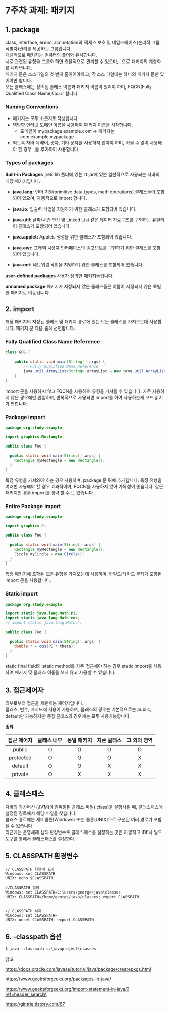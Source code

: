 # 7주차 과제: 패키지

## 1. package

class, interface, enum, acnnotation의 액세스 보호 및 네임스페이스(논리적 그룹 식별자)관리를 제공하는 그룹입니다.  
개념적으로 패키지는 컴퓨터의 폴더와 유사합니다.  
서로 관련된 유형을 그룹화 하면 효율적으로 관리할 수 있으며,  `.`으로 패키지의 계층화를 나타냅니다.  
패키지 문은 소스파일의 첫 번째 줄이어야하고, 각 소스 파일에는 하나의 패키지 문만 있어야만 합니다.  
모든 클래스에는 정의된 클래스 이름과 패키지 이름이 있어야 하며, FQCN(Fully Qualified Class Name)이라고 합니다.



### Naming Conventions 

- 패키지는 모두 소문자로 작성합니다.
- 역방향 인터넷 도메인 이름을 사용하여 패키지 이름을 시작합니다.
    - 도메인이 mypackage.example.com -> 패키지는 com.example.mypackage
- 되도록 자바 예약어, 숫자, 기타 문자를 사용하지 않아야 하며, 어쩔 수 없이 사용해야 할 경우  `_`을 추가하여 사용합니다



### Types of packages

**Built-in Packages**
jre의 lib 폴더에 있는 rt.jar에 있는 일반적으로 사용되는 자바의 내장 패키지입니다.

- **java.lang:** 언어 지원(primitive data types, math operations) 클래스들이 포함되어 있으며, 자동적으로 import 합니다.

- **java.io:** 입출력 작업을 지원하기 위한 클래스가 포함되어 있습니다.

- **java.util:** 날짜/시간 연산 및 Linked List 같은 데이터 자료구조를 구현하는 유틸리티 클래스가 포함되어 있습니다.

- **java.applet:** Applets 생성을 위한 클래스가 포함되어 있습니다.

- **java.awt:** 그래픽 사용자 인터페이스의 컴포넌트를 구현하기 위한 클래스를 포함되어 있습니다.

- **java.net:** 네트워킹 작업을 지원하기 위한 클래스를 포함되어 있습니다.



**user-defined packages**
사용자 정의한 패키지들입니다.



**unnamed package**
패키지가 지정되지 않은 클래스들은 이름이 지정되지 않은 특별한 패키지로 이동됩니다.



## 2. import

해당 패키지의 지정된 클래스 및 패키지 경로에 있는 모든 클래스를 가져오는데 사용합니다.
패키지 문 다음 줄에 선언합니다.



### Fully Qualified Class Name Reference

```java
class GFG {
    
    public static void main(String[] args) {
        // Fully Qualified Name Reference
        java.util.ArrayList<String> arrayList = new java.util.ArrayList<String>();
    }
}
```

import 문을 사용하지 않고 FQCN을 사용하여 유형을 가져올 수 있습니다.
자주 사용하지 않은 경우에만 권장하며, 반복적으로 사용되면 import를 하여 사용하는게 코드 읽기가 편합니다.



### Package  import

```java
package org.study.example;

import graphics.Rectangle;

public class Foo {
  
  public static void main(String[] args) {
    Rectangle myRectangle = new Rectangle();
  }
}
```

특정 유형을 가져와야 하는 경우 사용하며, package 문 뒤에 추가합니다.
특정 유형을 여러번 사용해야 할 경우 효과적이며, FQCN을 사용하지 않아 가독성이 좋습니다.
같은 패키지인 경우 import를 생략 할 수 도 있습니다.



### Entire Package import

```java
package org.study.example;

import graphics.*;

public class Foo {
  
  public static void main(String[] args) {
    Rectangle myRectangle = new Rectangle();
    Circle myCircle = new Circle();
  }
}
```

특정 패키지에 포함된 모든 유형을 가져오는데 사용하며, 와일드(*)카드 문자가 포함된 import 문을 사용합니다.


### Static import

```java
package org.study.example;

import static java.lang.Math.PI;
import static java.lang.Math.cos;
// import static java.lang.Math.*;

public class Foo {
  
  public static void main(String[] args) {
    double r = cos(PI * theta);
  }
}
```

static final field와 static method를 자주 접근해야 하는 경우 static import를 사용하여 패키지 및 클래스 이름을 쓰지 않고 사용할 수 있습니다.



## 3. 접근제어자

외부로부터 접근을 제한하는 제어자입니다.  
클래스, 변수, 메서드에 사용이 가능하며, 클래스의 경우는 기본적으로는 public, default만 가능하지만 중첩 클래스의 경우에는 모두 사용가능합니다.



**종류**

| 접근 제어자 | 클래스 내부 | 동일 패키지 | 자손 클래스 | 그 외의 영역 |
| :---------: | :---------: | :---------: | :---------: | :----------: |
|   public    |      O      |      O      |      O      |      O       |
|  protected  |      O      |      O      |      O      |      X       |
|   default   |      O      |      O      |      X      |      X       |
|   private   |      O      |      X      |      X      |      X       |



## 4. 클래스패스

자바의 가상머신 (JVM)이 컴파일된 클래스 파일(.class)을 실행시킬 때, 클래스패스에 설정된 경로에서 해당 파일을 찾습니다.   
클래스 경로에는 세미콜론(Windows) 또는 콜론(UNIX)으로 구분된 여러 경로가 포함될 수 있습니다   
최근에는 운영체제 상의 환경변수로 클래스패스를 설정하는 것은 지양하고 IDE나 빌드도구를 통해서 클래스패스를 설정한다. 



## 5. CLASSPATH 환경변수

```shell
// CLASSPATH 화면에 표시
Windows: set CLASSPATH
UNIX: echo $CLASSPATH

//CLASSPATH 설정
Windows: set CLASSPATH=C:\users\george\java\classes
UNIX: CLASSPATH=/home/george/java/classes; export CLASSPATH


// CLASSPATH 삭제
Windows: set CLASSPATH=
UNIX: unset CLASSPATH; export CLASSPATH
```



## 6. -classpath 옵션

```shell
$ java –classpath c:\javaproject\classes 
```



참고

https://docs.oracle.com/javase/tutorial/java/package/createpkgs.html  

https://www.geeksforgeeks.org/packages-in-java/

https://www.geeksforgeeks.org/import-statement-in-java/?ref=header_search\

https://gintrie.tistory.com/67